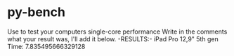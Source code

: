 # py-bench
Use to test your computers single-core performance
Write in the comments what your result was, I'll add it below.
-RESULTS:-
iPad Pro 12,9" 5th gen
Time: 7.835495666329128
